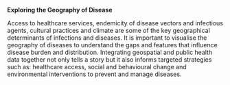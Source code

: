 **Exploring the Geography of Disease**

Access to healthcare services, endemicity of disease vectors and infectious agents, cultural practices and climate are some of the key geographical determinants of infections and diseases. It is important to visualise the geography of diseases to understand the gaps and features that influence disease burden and distribution. Integrating geospatial and public health data together not only tells a story but it also informs targeted strategies such as: healthcare access, social and behavioural change and environmental interventions to prevent and manage diseases.
  
